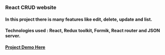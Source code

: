 ### React CRUD website

#### In this project there is many features like edit, delete, update and list.

#### Technologies used : React, Redux toolkit, Formik, React router and JSON server.

#### [Project Demo Here](https://drive.google.com/file/d/1uZ2f_HkqO9TjlU1wz5IpBTqyNJZneR0P/view)
